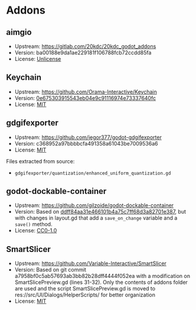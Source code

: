 # Addons

## aimgio

- Upstream: https://gitlab.com/20kdc/20kdc_godot_addons
- Version: ba00188e9da1ae229181f106788fcb72ccdd85fa
- License: [Unlicense](https://gitlab.com/20kdc/20kdc_godot_addons/-/blob/master/godot4/addons/aimg_io/COPYING.txt)

## Keychain

- Upstream: https://github.com/Orama-Interactive/Keychain
- Version: [0e675303915543eb04e9c91116974e73337640fc](https://github.com/Orama-Interactive/Keychain/commit/0e675303915543eb04e9c91116974e73337640fc)
- License: [MIT](https://github.com/Orama-Interactive/Keychain/blob/main/LICENSE)

## gdgifexporter

- Upstream: https://github.com/jegor377/godot-gdgifexporter
- Version: c368952a97bbbbcfa491358a61043be7009536a6
- License: [MIT](https://github.com/jegor377/godot-gdgifexporter/blob/master/LICENSE)

Files extracted from source:
- `gdgifexporter/quantization/enhanced_uniform_quantization.gd`

## godot-dockable-container

- Upstream: https://github.com/gilzoide/godot-dockable-container
- Version: Based on [ddff84aa31e466101b4a75c7ff68d3a82701e387](https://github.com/gilzoide/godot-dockable-container/commit/ddff84aa31e466101b4a75c7ff68d3a82701e387), but with changes in layout.gd that add a `save_on_change` variable and a `save()` method.
- License: [CC0-1.0](https://github.com/gilzoide/godot-dockable-container/blob/main/LICENSE)

## SmartSlicer

- Upstream: https://github.com/Variable-Interactive/SmartSlicer
- Version: Based on git commit a7958bf0c5ab57693ab3bb82b28dff4444f052ea with a modification on SmartSlicePreview.gd (lines 31-32). Only the contents of addons folder are used and the script SmartSlicePreview.gd is moved to res://src/UI/Dialogs/HelperScripts/ for better organization
- License: [MIT](https://github.com/Variable-Interactive/SmartSlicer/blob/main/LICENSE)


